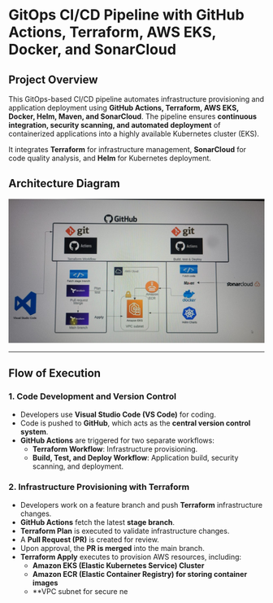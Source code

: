 # GitOps CI/CD Pipeline with GitHub Actions, Terraform, AWS EKS, Docker, and SonarCloud

## **Project Overview**
This GitOps-based CI/CD pipeline automates infrastructure provisioning and application deployment using **GitHub Actions, Terraform, AWS EKS, Docker, Helm, Maven, and SonarCloud**. The pipeline ensures **continuous integration, security scanning, and automated deployment** of containerized applications into a highly available Kubernetes cluster (EKS). 

It integrates **Terraform** for infrastructure management, **SonarCloud** for code quality analysis, and **Helm** for Kubernetes deployment.

## **Architecture Diagram**
![GitOps CI/CD Pipeline](terraform%20and%20app%20code%20workflow%20devops%20gitops.jpeg)

---

## **Flow of Execution**
### **1. Code Development and Version Control**
- Developers use **Visual Studio Code (VS Code)** for coding.
- Code is pushed to **GitHub**, which acts as the **central version control system**.
- **GitHub Actions** are triggered for two separate workflows:
  - **Terraform Workflow**: Infrastructure provisioning.
  - **Build, Test, and Deploy Workflow**: Application build, security scanning, and deployment.

### **2. Infrastructure Provisioning with Terraform**
- Developers work on a feature branch and push **Terraform** infrastructure changes.
- **GitHub Actions** fetch the latest **stage branch**.
- **Terraform Plan** is executed to validate infrastructure changes.
- A **Pull Request (PR)** is created for review.
- Upon approval, the **PR is merged** into the main branch.
- **Terraform Apply** executes to provision AWS resources, including:
  - **Amazon EKS (Elastic Kubernetes Service) Cluster**
  - **Amazon ECR (Elastic Container Registry) for storing container images**
  - **VPC subnet for secure ne
